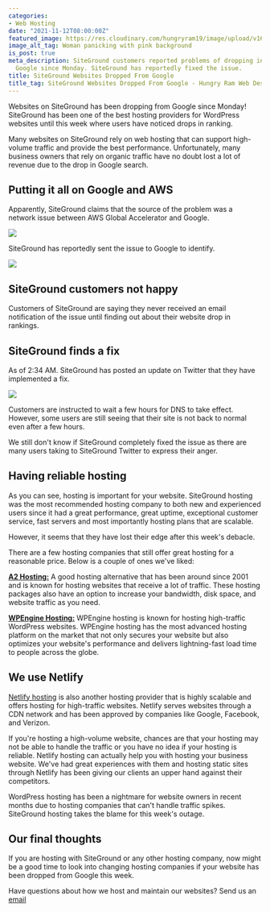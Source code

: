 ```yaml
---
categories:
- Web Hosting
date: "2021-11-12T08:00:00Z"
featured_image: https://res.cloudinary.com/hungryram19/image/upload/v1636747289/hungryram/woman-panicking_qq2slt.jpg
image_alt_tag: Woman panicking with pink background
is_post: true
meta_description: SiteGround customers reported problems of dropping in rankings on
  Google since Monday. SiteGround has reportedly fixed the issue.
title: SiteGround Websites Dropped From Google
title_tag: SiteGround Websites Dropped From Google - Hungry Ram Web Design
---
```

Websites on SiteGround has been dropping from Google since Monday! SiteGround has been one of the best hosting providers for WordPress websites until this week where users have noticed drops in ranking.

Many websites on SiteGround rely on web hosting that can support high-volume traffic and provide the best performance. Unfortunately, many business owners that rely on organic traffic have no doubt lost a lot of revenue due to the drop in Google search.

## Putting it all on Google and AWS

Apparently, SiteGround claims that the source of the problem was a network issue between AWS Global Accelerator and Google.

![](https://res.cloudinary.com/hungryram19/image/upload/v1636747323/hungryram/twitter-siteground_uvaecj.jpg)

SiteGround has reportedly sent the issue to Google to identify.

![](https://res.cloudinary.com/hungryram19/image/upload/v1636747346/hungryram/twitter-siteground2_h6wqzz.jpg)

## SiteGround customers not happy

Customers of SiteGround are saying they never received an email notification of the issue until finding out about their website drop in rankings.

## SiteGround finds a fix

As of 2:34 AM. SiteGround has posted an update on Twitter that they have implemented a fix.

![](https://res.cloudinary.com/hungryram19/image/upload/v1636747384/hungryram/twitter-siteground-fix_lug90j.jpg)

Customers are instructed to wait a few hours for DNS to take effect. However, some users are still seeing that their site is not back to normal even after a few hours.

We still don't know if SiteGround completely fixed the issue as there are many users taking to SiteGround Twitter to express their anger.

## Having reliable hosting

As you can see, hosting is important for your website. SiteGround hosting was the most recommended hosting company to both new and experienced users since it had a great performance, great uptime, exceptional customer service, fast servers and most importantly hosting plans that are scalable.

However, it seems that they have lost their edge after this week's debacle.

There are a few hosting companies that still offer great hosting for a reasonable price. Below is a couple of ones we've liked:

[**A2 Hosting:**](https://www.a2hosting.com?aid=5ceda4d9b8d61&bid=75dbf1c0) A good hosting alternative that has been around since 2001 and is known for hosting websites that receive a lot of traffic. These hosting packages also have an option to increase your bandwidth, disk space, and website traffic as you need.

[**WPEngine Hosting:**](https://wpengine.com/) WPEngine hosting is known for hosting high-traffic WordPress websites. WPEngine hosting has the most advanced hosting platform on the market that not only secures your website but also optimizes your website's performance and delivers lightning-fast load time to people across the globe.

## We use Netlify

[Netlify hosting](https://www.netlify.com/) is also another hosting provider that is highly scalable and offers hosting for high-traffic websites. Netlify serves websites through a CDN network and has been approved by companies like Google, Facebook, and Verizon.

If you're hosting a high-volume website, chances are that your hosting may not be able to handle the traffic or you have no idea if your hosting is reliable. Netlify hosting can actually help you with hosting your business website. We've had great experiences with them and hosting static sites through Netlify has been giving our clients an upper hand against their competitors.

WordPress hosting has been a nightmare for website owners in recent months due to hosting companies that can't handle traffic spikes. SiteGround hosting takes the blame for this week's outage.

## Our final thoughts

If you are hosting with SiteGround or any other hosting company, now might be a good time to look into changing hosting companies if your website has been dropped from Google this week.

Have questions about how we host and maintain our websites? Send us an [email](/contact)